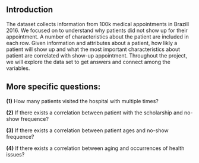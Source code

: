 ## Introduction
The dataset collects information from 100k medical appointments in Brazill 2016. We focused on to understand why patients did not show up for their appointment. A number of characteristics about the patient are included in each row.
Given information and attributes about a patient, how likly a patient will show up and what the most important characteristics about patient are correlated with show-up appointment. Throughout the project, we will explore the data set to get answers and connect among the variables.

## More specific questions:
**(1)** How many patients visited the hospital with multiple times?

**(2)** If there exists a correlation between patient with the scholarship and no-show frequence?

**(3)** If there exists a correlation between patient ages and no-show frequence?

**(4)** If there exists a correlation between aging and occurrences of health issues?
